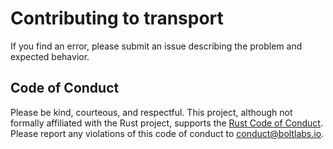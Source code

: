 # Contributing to transport

If you find an error, please submit an issue describing the problem and expected behavior.

## Code of Conduct

Please be kind, courteous, and respectful. This project, although not formally affiliated with the Rust project, supports the [Rust Code of Conduct](https://www.rust-lang.org/policies/code-of-conduct).
Please report any violations of this code of conduct to
[conduct@boltlabs.io](mailto:conduct@boltlabs.io).